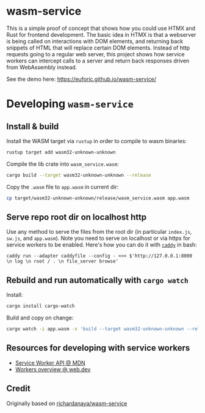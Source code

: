 # wasm-service

This is a simple proof of concept that shows how you could use HTMX and Rust for frontend development. The basic idea in HTMX is that a webserver is being called on interactions with DOM elements, and returning back snippets of HTML that will replace certain DOM elements. Instead of http requests going to a regular web server, this project shows how service workers can intercept calls to a server and return back responses driven from WebAssembly instead.

See the demo here: https://euforic.github.io/wasm-service/

# Developing `wasm-service`

## Install & build

Install the WASM target via `rustup` in order to compile to wasm binaries:

```sh
rustup target add wasm32-unknown-unknown
```

Compile the lib crate into `wasm_service.wasm`:

```sh
cargo build --target wasm32-unknown-unknown --release
```

Copy the `.wasm` file to `app.wasm` in current dir:

```sh
cp target/wasm32-unknown-unknown/release/wasm_service.wasm app.wasm
```

## Serve repo root dir on localhost http

Use any method to serve the files from the root dir (in particular `index.js`, `sw.js`, and `app.wasm`). Note you need to serve on localhost or via https for service workers to be enabled. Here's how you can do it with [`caddy`](https://caddyserver.com/) in bash:

```
caddy run --adapter caddyfile --config - <<< $'http://127.0.0.1:8000 \n log \n root / . \n file_server browse'
```

## Rebuild and run automatically with `cargo watch`

Install:

```sh
cargo install cargo-watch
```

Build and copy on change:

```sh
cargo watch -i app.wasm -x 'build --target wasm32-unknown-unknown --release' -s 'cp target/wasm32-unknown-unknown/release/wasm_service.wasm app.wasm'
```

## Resources for developing with service workers

* [Service Worker API @ MDN](https://developer.mozilla.org/en-US/docs/Web/API/Service_Worker_API)
* [Workers overview @ web.dev](https://web.dev/workers-overview/)

## Credit
Originally based on [richardanaya/wasm-service](https://github.com/richardanaya/wasm-service)
